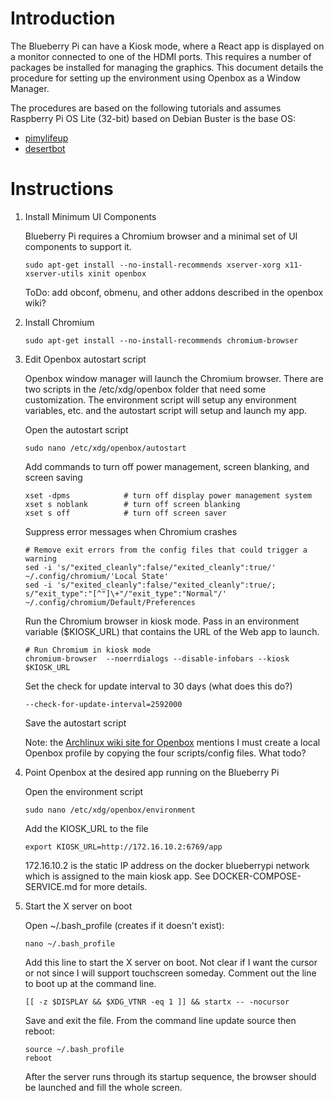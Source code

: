 # Introduction

The Blueberry Pi can have a Kiosk mode, where a React app is displayed on a monitor connected to one of the HDMI ports. This requires a number of packages be installed for managing the graphics. This document details the procedure for setting up the environment using Openbox as a Window Manager.

The procedures are based on the following tutorials and assumes Raspberry Pi OS Lite (32-bit) based on Debian Buster is the base OS:

- [pimylifeup](https://pimylifeup.com/raspberry-pi-kiosk/)
- [desertbot](https://desertbot.io/blog/raspberry-pi-touchscreen-kiosk-setup)

# Instructions

1. Install Minimum UI Components

    Blueberry Pi requires a Chromium browser and a minimal set of UI components to support it.

    ```
    sudo apt-get install --no-install-recommends xserver-xorg x11-xserver-utils xinit openbox
    ```

    ToDo: add obconf, obmenu, and other addons described in the openbox wiki?

2. Install Chromium

    ```
    sudo apt-get install --no-install-recommends chromium-browser
    ```

3. Edit Openbox autostart script

    Openbox window manager will launch the Chromium browser. There are two scripts in the /etc/xdg/openbox folder that need some customization. The environment script will setup any environment variables, etc. and the autostart script will setup and launch my app.

    Open the autostart script

    ```
    sudo nano /etc/xdg/openbox/autostart
    ```

    Add commands to turn off power management, screen blanking, and screen saving

    ```
    xset -dpms            # turn off display power management system  
    xset s noblank        # turn off screen blanking  
    xset s off            # turn off screen saver  
    ```

    Suppress error messages when Chromium crashes

    ```
    # Remove exit errors from the config files that could trigger a warning  
    sed -i 's/"exited_cleanly":false/"exited_cleanly":true/' ~/.config/chromium/'Local State'
    sed -i 's/"exited_cleanly":false/"exited_cleanly":true/; s/"exit_type":"[^"]\+"/"exit_type":"Normal"/' ~/.config/chromium/Default/Preferences
    ```

    Run the Chromium browser in kiosk mode. Pass in an environment variable ($KIOSK_URL) that contains the URL of the Web app to launch.

    ```
    # Run Chromium in kiosk mode
    chromium-browser  --noerrdialogs --disable-infobars --kiosk $KIOSK_URL
    ```

    Set the check for update interval to 30 days (what does this do?)

    ```
    --check-for-update-interval=2592000
    ```

    Save the autostart script

    Note: the [Archlinux wiki site for Openbox](https://wiki.archlinux.org/title/openbox) mentions I must create a local Openbox profile by copying the four scripts/config files. What todo?

4. Point Openbox at the desired app running on the Blueberry Pi

    Open the environment script

    ```
    sudo nano /etc/xdg/openbox/environment
    ```

    Add the KIOSK_URL to the file

    ```
    export KIOSK_URL=http://172.16.10.2:6769/app
    ```

    172.16.10.2 is the static IP address on the docker blueberrypi network which is assigned to the main kiosk app. See DOCKER-COMPOSE-SERVICE.md for more details.

5. Start the X server on boot

    Open ~/.bash_profile (creates if it doesn't exist):

    ```
    nano ~/.bash_profile
    ```

    Add this line to start the X server on boot. Not clear if I want the cursor or not since I will support touchscreen someday. Comment out the line to boot up at the command line.

    ```
    [[ -z $DISPLAY && $XDG_VTNR -eq 1 ]] && startx -- -nocursor
    ```

    Save and exit the file. From the command line update source then reboot:

    ```
    source ~/.bash_profile
    reboot
    ```

    After the server runs through its startup sequence, the browser should be launched and fill the whole screen.